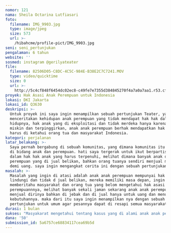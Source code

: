 ```yaml
---
nomor: 121
nama: Sheila Octarina Lutfiasari
foto:
  filename: IMG_9903.jpg
  type: image/jpeg
  size: 573
  url: >-
    /hibahcme/profile-pict/IMG_9903.jpg
seni: seni_pertunjukan
pengalaman: 6 tahun
website: ''
sosmed: instagram @gerilyateater
file:
  filename: 82506D05-C8DC-4C5C-984E-B38E2C7C7241.MOV
  type: video/quicktime
  size: 0
  url: >-
    http://5c4cf848f6454dc02ec8-c49fe7e7355d384845270f4a7a0a7aa1.r53.cf2.rackcdn.com/4744d615-beda-4c27-aa6d-ea0a367b6582/82506D05-C8DC-4C5C-984E-B38E2C7C7241.MOV
proyek: Hak Asasi Anak Perempuan untuk Indonesia
lokasi: DKI Jakarta
lokasi_id: Q3630
deskripsi: >-
  Untuk proyek ini saya ingin menampilkan sebuah pertunjukan Teater, yang
  menceritakan kehidupan anak perempuan yang tidak mendapat hak hak dalam
  hidupnya, hak anak yang di eksploitasi dan tidak merdeka hanya karena mereka
  miskin dan terpinggirkan, anak anak perempuan berhak mendapatkan hak anak yang
  harus di ketahui orang tua dan masyarakat Indonesia.
kategori: perjalanan
latar_belakang: >-
  Saya pernah bergabung di sebuah komunitas, yang dimana komunitas itu bergerak
  di bidang anak dan perempuan. hati saya tergerak untuk ikut berpartisipasi
  dalam hak hak anak yang harus terpenuhi, melihat dimana banyak anak dan
  perempuan yang di jual belikan, bahkan orang tuanya sendiri menjual mereka
  demi uang. saya ingin mengangkat cerita ini dengan sebuah pertunjukan teater.
masalah: >-
  Masalah yang ingin di atasi adalah anak anak perempuan mempunyai hak di
  lindungi dan tidak d jual belikan, mereka memiliki masa depan, ingin
  memberitahu masyarakat dan orang tua yang belom mengetahui hak asasi anak
  perempuannnya, melihat banyak sekali jaman sekarang anak anak perempuan yang
  menjual dirinya bahkan di jebak dan di jual hanya untuk uang dan menutupi
  kebutuhannya. maka dari itu saya ingin menampilkan nya dengan sebuah
  pertunjukan untuk umum agar pesannya dapat di resapi semua masyarakat.
durasi: 1 bulan
sukses: "Masyakarat mengetahui tentang kasus yang di alami anak anak perempuan yang terpinggirkan\r\nMasyarakat menjadi terbuka pikirannya\r\nOrang tua dapat memahami dan tahu hak hak asasi anak perempuan\r\nSemua remaja perempuan harus bersyukur menjadi seorang perempuan dengan kehidupannya bahwa d luar sana banyak orang perempuan yang tidak beruntung nasibnya"
dana: '50'
submission_id: 5a6757ce68834117cea69b5d
---
```

